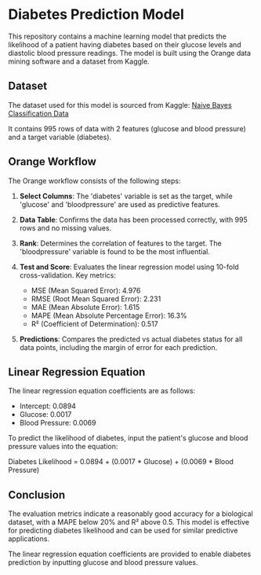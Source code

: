 # Diabetes Prediction Model

This repository contains a machine learning model that predicts the likelihood of a patient having diabetes based on their glucose levels and diastolic blood pressure readings. The model is built using the Orange data mining software and a dataset from Kaggle.

## Dataset

The dataset used for this model is sourced from Kaggle: [Naive Bayes Classification Data](https://www.kaggle.com/datasets/himanshunakrani/naive-bayes-classification-data)

It contains 995 rows of data with 2 features (glucose and blood pressure) and a target variable (diabetes).

## Orange Workflow

The Orange workflow consists of the following steps:

1. **Select Columns**: The 'diabetes' variable is set as the target, while 'glucose' and 'bloodpressure' are used as predictive features.

2. **Data Table**: Confirms the data has been processed correctly, with 995 rows and no missing values.

3. **Rank**: Determines the correlation of features to the target. The 'bloodpressure' variable is found to be the most influential.

4. **Test and Score**: Evaluates the linear regression model using 10-fold cross-validation. Key metrics:
   - MSE (Mean Squared Error): 4.976
   - RMSE (Root Mean Squared Error): 2.231
   - MAE (Mean Absolute Error): 1.615
   - MAPE (Mean Absolute Percentage Error): 16.3%
   - R² (Coefficient of Determination): 0.517

5. **Predictions**: Compares the predicted vs actual diabetes status for all data points, including the margin of error for each prediction.

## Linear Regression Equation

The linear regression equation coefficients are as follows:

- Intercept: 0.0894
- Glucose: 0.0017
- Blood Pressure: 0.0069

To predict the likelihood of diabetes, input the patient's glucose and blood pressure values into the equation:

Diabetes Likelihood = 0.0894 + (0.0017 * Glucose) + (0.0069 * Blood Pressure)

## Conclusion

The evaluation metrics indicate a reasonably good accuracy for a biological dataset, with a MAPE below 20% and R² above 0.5. This model is effective for predicting diabetes likelihood and can be used for similar predictive applications.

The linear regression equation coefficients are provided to enable diabetes prediction by inputting glucose and blood pressure values.
